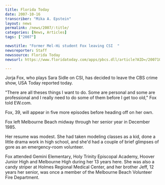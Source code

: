 ```yaml
---
title: Florida Today
date: 2007-10-16
transcriber: "Mika A. Epstein"
layout: news
permalink: /news/2007/:title/
categories: [News, Articles]
tags: ["2007"]

newstitle: "Former Mel-Hi student Fox leaving CSI  "
newsreporter: Staff
newssource: Florida Today
newsurl: https://www.floridatoday.com/apps/pbcs.dll/article?AID=/20071016/BREAKINGNEWS/71016003/1086

---
```

Jorja Fox, who plays Sara Sidle on CSI, has decided to leave the CBS crime show, USA Today reported today.

"There are all theses things I want to do. Some are personal and some are professional and I really need to do some of them before I get too old," Fox told EW.com.

Fox, 39, will appear in five more episodes before heading off on her own.

Fox left Melbourne Beach midway through her senior year in December 1985.

Her resume was modest. She had taken modeling classes as a kid, done a little drama work in high school, and she'd had a couple of brief glimpses of gore as an emergency-room volunteer.

Fox attended Gemini Elementary, Holy Trinity Episcopal Academy, Hoover Junior High and Melbourne High during her 13 years here. She was also a candy striper at Holmes Regional Medical Center, and her brother Jeff, 12 years her senior, was once a member of the Melbourne Beach Volunteer Fire Department.

